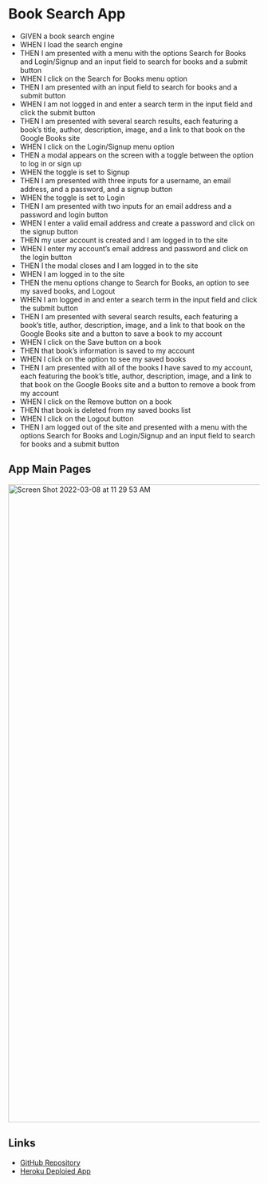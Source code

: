 # Book Search App

* GIVEN a book search engine
* WHEN I load the search engine
* THEN I am presented with a menu with the options Search for Books and Login/Signup and an input field to search for books and a submit button
* WHEN I click on the Search for Books menu option
* THEN I am presented with an input field to search for books and a submit button
* WHEN I am not logged in and enter a search term in the input field and click the submit button
* THEN I am presented with several search results, each featuring a book’s title, author, description, image, and a link to that book on the Google Books site
* WHEN I click on the Login/Signup menu option
* THEN a modal appears on the screen with a toggle between the option to log in or sign up
* WHEN the toggle is set to Signup
* THEN I am presented with three inputs for a username, an email address, and a password, and a signup button
* WHEN the toggle is set to Login
* THEN I am presented with two inputs for an email address and a password and login button
* WHEN I enter a valid email address and create a password and click on the signup button
* THEN my user account is created and I am logged in to the site
* WHEN I enter my account’s email address and password and click on the login button
* THEN I the modal closes and I am logged in to the site
* WHEN I am logged in to the site
* THEN the menu options change to Search for Books, an option to see my saved books, and Logout
* WHEN I am logged in and enter a search term in the input field and click the submit button
* THEN I am presented with several search results, each featuring a book’s title, author, description, image, and a link to that book on the Google Books site and a button to save a book to my account
* WHEN I click on the Save button on a book
* THEN that book’s information is saved to my account
* WHEN I click on the option to see my saved books
* THEN I am presented with all of the books I have saved to my account, each featuring the book’s title, author, description, image, and a link to that book on the Google Books site and a button to remove a book from my account
* WHEN I click on the Remove button on a book
* THEN that book is deleted from my saved books list
* WHEN I click on the Logout button
* THEN I am logged out of the site and presented with a menu with the options Search for Books and Login/Signup and an input field to search for books and a submit button  


## App Main Pages

<img width="1276" alt="Screen Shot 2022-03-08 at 11 29 53 AM" src="https://user-images.githubusercontent.com/90221273/157281762-1bdd8b85-5a0c-4ee3-8daa-538350ec707a.png">

## Links
* [GitHub Repository](https://github.com/AdamDagi/book-search-app)
* [Heroku Deploied App](https://book-search-adam.herokuapp.com)